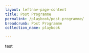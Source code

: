 ```yaml
---
layout: leftnav-page-content
title: Post Programme
permalink: /playbook/post-programme/
breadcrumb: Post Programme
collection_name: playbook

---
```

test 
